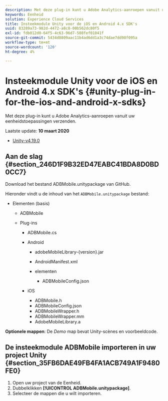 ```yaml
---
description: Met deze plug-in kunt u Adobe Analytics-aanroepen vanuit uw eenheidstoepassingen verzenden.
keywords: Eenheid
solution: Experience Cloud Services
title: Insteekmodule Unity voor de iOS en Android 4.x SDK's
uuid: 83289a73-982d-4472-a8c8-00b562dc80f5
exl-id: fdb012d0-64f5-4c63-96d7-508fef01041f
source-git-commit: 5434d8809aac11b4ad6dd1a3c74dae7dd98f095a
workflow-type: tm+mt
source-wordcount: '120'
ht-degree: 4%

---
```


# Insteekmodule Unity voor de iOS en Android 4.x SDK&#39;s {#unity-plug-in-for-the-ios-and-android-x-sdks}

Met deze plug-in kunt u Adobe Analytics-aanroepen vanuit uw eenheidstoepassingen verzenden.

Laatste update: **10 maart 2020**
* [Unity-v4.19.0](https://github.com/Adobe-Marketing-Cloud/mobile-services/releases/tag/v4.19.0-Unity)

## Aan de slag {#section_246D1F9B32ED47EABC41BDA8D0BD0CC7}

Download het bestand ADBMobile.unitypackage van GitHub.

Hieronder vindt u de inhoud van het `ADBMobile.unitypackage` bestand:

* Elementen (basis)

   * ADBMobile

   * Plug-ins

      * ADBMobile.cs
      * Android

         * adobeMobileLibrary-{version}.jar
         * AndroidManifest.xml
         * elementen

            * ADBMobileConfig.json
      * iOS

         * ADBMobile.h
         * ADBMobileConfig.json
         * ADBMobileWrapper.h
         * ADBMobileWrapper.mm
         * AdobeMobileLibrary.a


**Optionele mappen**: De *Demo* map bevat Unity-scènes en voorbeeldcode.

## De insteekmodule ADBMobile importeren in uw project Unity {#section_35FB6DAE49FB4FA1ACB749A1F9480FE0}

1. Open uw project van de Eenheid.
1. Dubbelklikken **[!UICONTROL ADBMobile.unitypackage]**.
1. Selecteer de mappen die u wilt importeren.
